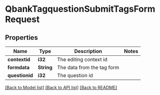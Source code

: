 # QbankTagquestionSubmitTagsFormRequest

## Properties

Name | Type | Description | Notes
------------ | ------------- | ------------- | -------------
**contextid** | **i32** | The editing context id | 
**formdata** | **String** | The data from the tag form | 
**questionid** | **i32** | The question id | 

[[Back to Model list]](../README.md#documentation-for-models) [[Back to API list]](../README.md#documentation-for-api-endpoints) [[Back to README]](../README.md)


